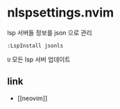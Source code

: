 # nlspsettings.nvim

lsp 서버들 정보를 json 으로 관리

```vim
:LspInstall jsonls
```
`U` 모든 lsp 서버 업데이트

## link
- [[neovim]]
